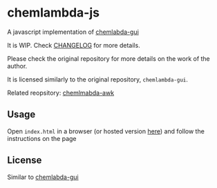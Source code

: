 # chemlambda-js

A javascript implementation of [chemlabda-gui](https://github.com/chorasimilarity/chemlambda-gui/blob/gh-pages/dynamic/README.md)

It is WIP. Check [CHANGELOG](CHANGELOG.md) for more details.

Please check the original repository for more details on the work of the author.

It is licensed similarly to the original repository, `chemlambda-gui`.

Related reopsitory: [chemlmabda-awk](https://github.com/shadiakiki1986/chemlambda-awk/)


## Usage

Open `index.html` in a browser (or hosted version [here](http://www.teamshadi.net/chemlambda-js/)) and follow the instructions on the page


## License

Similar to [chemlabda-gui](https://github.com/chorasimilarity/chemlambda-gui/)